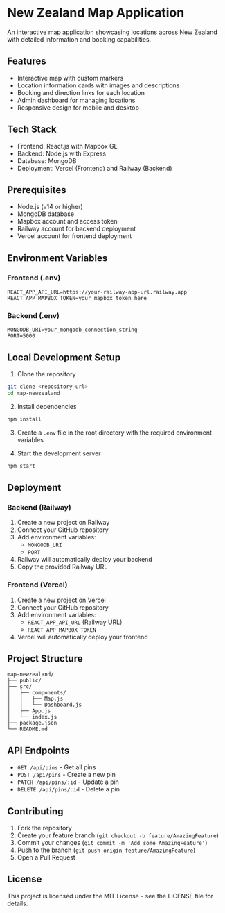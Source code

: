# New Zealand Map Application

An interactive map application showcasing locations across New Zealand with detailed information and booking capabilities.

## Features

- Interactive map with custom markers
- Location information cards with images and descriptions
- Booking and direction links for each location
- Admin dashboard for managing locations
- Responsive design for mobile and desktop

## Tech Stack

- Frontend: React.js with Mapbox GL
- Backend: Node.js with Express
- Database: MongoDB
- Deployment: Vercel (Frontend) and Railway (Backend)

## Prerequisites

- Node.js (v14 or higher)
- MongoDB database
- Mapbox account and access token
- Railway account for backend deployment
- Vercel account for frontend deployment

## Environment Variables

### Frontend (.env)
```
REACT_APP_API_URL=https://your-railway-app-url.railway.app
REACT_APP_MAPBOX_TOKEN=your_mapbox_token_here
```

### Backend (.env)
```
MONGODB_URI=your_mongodb_connection_string
PORT=5000
```

## Local Development Setup

1. Clone the repository
```bash
git clone <repository-url>
cd map-newzealand
```

2. Install dependencies
```bash
npm install
```

3. Create a `.env` file in the root directory with the required environment variables

4. Start the development server
```bash
npm start
```

## Deployment

### Backend (Railway)

1. Create a new project on Railway
2. Connect your GitHub repository
3. Add environment variables:
   - `MONGODB_URI`
   - `PORT`
4. Railway will automatically deploy your backend
5. Copy the provided Railway URL

### Frontend (Vercel)

1. Create a new project on Vercel
2. Connect your GitHub repository
3. Add environment variables:
   - `REACT_APP_API_URL` (Railway URL)
   - `REACT_APP_MAPBOX_TOKEN`
4. Vercel will automatically deploy your frontend

## Project Structure

```
map-newzealand/
├── public/
├── src/
│   ├── components/
│   │   ├── Map.js
│   │   └── Dashboard.js
│   ├── App.js
│   └── index.js
├── package.json
└── README.md
```

## API Endpoints

- `GET /api/pins` - Get all pins
- `POST /api/pins` - Create a new pin
- `PATCH /api/pins/:id` - Update a pin
- `DELETE /api/pins/:id` - Delete a pin

## Contributing

1. Fork the repository
2. Create your feature branch (`git checkout -b feature/AmazingFeature`)
3. Commit your changes (`git commit -m 'Add some AmazingFeature'`)
4. Push to the branch (`git push origin feature/AmazingFeature`)
5. Open a Pull Request

## License

This project is licensed under the MIT License - see the LICENSE file for details.
